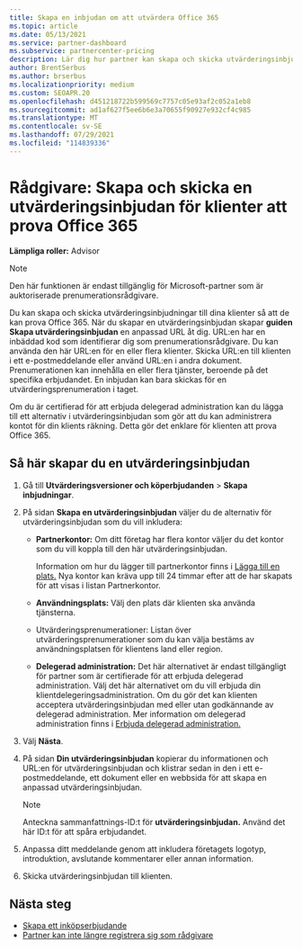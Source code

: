 ```yaml
---
title: Skapa en inbjudan om att utvärdera Office 365
ms.topic: article
ms.date: 05/13/2021
ms.service: partner-dashboard
ms.subservice: partnercenter-pricing
description: Lär dig hur partner kan skapa och skicka utvärderingsinbjudningar för sina klienter för att Office 365. Partner är mycket auktoriserade prenumerationsrådgivare.
author: BrentSerbus
ms.author: brserbus
ms.localizationpriority: medium
ms.custom: SEOAPR.20
ms.openlocfilehash: d451218722b599569c7757c05e93af2c052a1eb8
ms.sourcegitcommit: ad1af627f5ee6b6e3a70655f90927e932cf4c985
ms.translationtype: MT
ms.contentlocale: sv-SE
ms.lasthandoff: 07/29/2021
ms.locfileid: "114839336"
---
```

# <a name="advisors-create-and-send-a-trial-invitation-for-clients-to-try-office-365"></a>Rådgivare: Skapa och skicka en utvärderingsinbjudan för klienter att prova Office 365


**Lämpliga roller:** Advisor

> [!NOTE]
> Den här funktionen är endast tillgänglig för Microsoft-partner som är auktoriserade prenumerationsrådgivare.

Du kan skapa och skicka utvärderingsinbjudningar till dina klienter så att de kan prova Office 365. När du skapar en utvärderingsinbjudan skapar **guiden Skapa utvärderingsinbjudan** en anpassad URL åt dig. URL:en har en inbäddad kod som identifierar dig som prenumerationsrådgivare. Du kan använda den här URL:en för en eller flera klienter. Skicka URL:en till klienten i ett e-postmeddelande eller använd URL:en i andra dokument. Prenumerationen kan innehålla en eller flera tjänster, beroende på det specifika erbjudandet. En inbjudan kan bara skickas för en utvärderingsprenumeration i taget.

Om du är certifierad för att erbjuda delegerad administration kan du lägga till ett alternativ i utvärderingsinbjudan som gör att du kan administrera kontot för din klients räkning. Detta gör det enklare för klienten att prova Office 365.

## <a name="to-create-a-trial-invitation"></a>Så här skapar du en utvärderingsinbjudan

1. Gå till **Utvärderingsversioner och köperbjudanden**  >  **Skapa inbjudningar**.

2. På sidan **Skapa en utvärderingsinbjudan** väljer du de alternativ för utvärderingsinbjudan som du vill inkludera:

    - **Partnerkontor:** Om ditt företag har flera kontor väljer du det kontor som du vill koppla till den här utvärderingsinbjudan.

        Information om hur du lägger till partnerkontor finns i [Lägga till en plats.](manage-locations.md) Nya kontor kan kräva upp till 24 timmar efter att de har skapats för att visas i listan Partnerkontor.

    - **Användningsplats:** Välj den plats där klienten ska använda tjänsterna.
    - Utvärderingsprenumerationer: Listan över utvärderingsprenumerationer som du kan välja bestäms av användningsplatsen för klientens land eller region.
    - **Delegerad administration:** Det här alternativet är endast tillgängligt för partner som är certifierade för att erbjuda delegerad administration. Välj det här alternativet om du vill erbjuda din klientdelegeringsadministration. Om du gör det kan klienten acceptera utvärderingsinbjudan med eller utan godkännande av delegerad administration. Mer information om delegerad administration finns i [Erbjuda delegerad administration.](customers-revoke-admin-privileges.md)

3. Välj **Nästa**.

4. På sidan **Din utvärderingsinbjudan** kopierar du informationen och URL:en för utvärderingsinbjudan och klistrar sedan in den i ett e-postmeddelande, ett dokument eller en webbsida för att skapa en anpassad utvärderingsinbjudan.

    > [!NOTE]
    > Anteckna sammanfattnings-ID:t för **utvärderingsinbjudan.** Använd det här ID:t för att spåra erbjudandet.

5. Anpassa ditt meddelande genom att inkludera företagets logotyp, introduktion, avslutande kommentarer eller annan information.

6. Skicka utvärderingsinbjudan till klienten.

## <a name="next-steps"></a>Nästa steg

- [Skapa ett inköpserbjudande](advisor-create-a-purchase-offer.md)
- [Partner kan inte längre registrera sig som rådgivare](advisors-no-csp.md)
